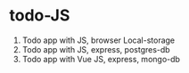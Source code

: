 # todo-JS

1) Todo app with JS, browser Local-storage
2) Todo app with JS, express, postgres-db
3) Todo app with Vue JS, express, mongo-db
